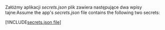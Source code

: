 <span data-ttu-id="c1fbe-101">Załóżmy aplikacji *secrets.json* plik zawiera następujące dwa wpisy tajne:</span><span class="sxs-lookup"><span data-stu-id="c1fbe-101">Assume the app's *secrets.json* file contains the following two secrets:</span></span>

[!INCLUDE[secrets.json file](secrets-json-file.md)]

